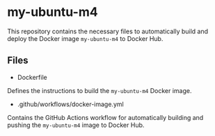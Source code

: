 # my-ubuntu-m4
This repository contains the necessary files to automatically build and deploy the Docker image `my-ubuntu-m4` to Docker Hub.

## Files

- Dockerfile

Defines the instructions to build the `my-ubuntu-m4` Docker image.

- .github/workflows/docker-image.yml

Contains the GitHub Actions workflow for automatically building and pushing the `my-ubuntu-m4` image to Docker Hub.

